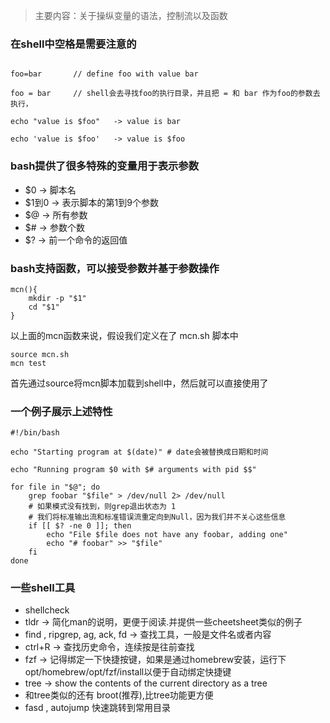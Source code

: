 > 主要内容：关于操纵变量的语法，控制流以及函数

### 在shell中空格是需要注意的
```ad-example

foo=bar       // define foo with value bar

foo = bar     // shell会去寻找foo的执行目录，并且把 = 和 bar 作为foo的参数去执行，

echo "value is $foo"   -> value is bar

echo 'value is $foo'   -> value is $foo
```

### bash提供了很多特殊的变量用于表示参数
- $0   -> 脚本名
- $1到0 -> 表示脚本的第1到9个参数
- $@ -> 所有参数
- $# -> 参数个数
- $? -> 前一个命令的返回值

### bash支持函数，可以接受参数并基于参数操作
```
mcn(){
	mkdir -p "$1"
	cd "$1"
}
```

以上面的mcn函数来说，假设我们定义在了 mcn.sh 脚本中
```
source mcn.sh
mcn test
```
首先通过source将mcn脚本加载到shell中，然后就可以直接使用了

### 一个例子展示上述特性
```
#!/bin/bash

echo "Starting program at $(date)" # date会被替换成日期和时间

echo "Running program $0 with $# arguments with pid $$"

for file in "$@"; do
    grep foobar "$file" > /dev/null 2> /dev/null
    # 如果模式没有找到，则grep退出状态为 1
    # 我们将标准输出流和标准错误流重定向到Null，因为我们并不关心这些信息
    if [[ $? -ne 0 ]]; then
        echo "File $file does not have any foobar, adding one"
        echo "# foobar" >> "$file"
    fi
done
```

### 一些shell工具
- shellcheck 
- tldr   ->  简化man的说明，更便于阅读.并提供一些cheetsheet类似的例子
- find , ripgrep, ag, ack, fd  -> 查找工具，一般是文件名或者内容
- ctrl+R -> 查找历史命令，连续按是往前查找
- fzf -> 记得绑定一下快捷按键，如果是通过homebrew安装，运行下 opt/homebrew/opt/fzf/install以便于自动绑定快捷键
- tree -> show the contents of the current directory as a tree
- 和tree类似的还有 broot(推荐),比tree功能更方便
- fasd , autojump 快速跳转到常用目录